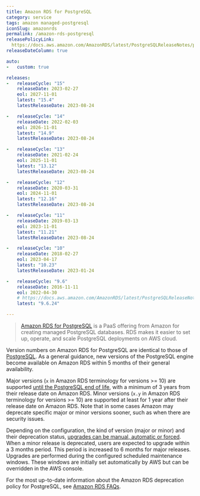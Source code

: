 ```yaml
---
title: Amazon RDS for PostgreSQL
category: service
tags: amazon managed-postgresql
iconSlug: amazonrds
permalink: /amazon-rds-postgresql
releasePolicyLink: 
  https://docs.aws.amazon.com/AmazonRDS/latest/PostgreSQLReleaseNotes/postgresql-release-calendar.html
releaseDateColumn: true

auto:
-   custom: true

releases:
-   releaseCycle: "15"
    releaseDate: 2023-02-27
    eol: 2027-11-01
    latest: "15.4"
    latestReleaseDate: 2023-08-24

-   releaseCycle: "14"
    releaseDate: 2022-02-03
    eol: 2026-11-01
    latest: "14.9"
    latestReleaseDate: 2023-08-24

-   releaseCycle: "13"
    releaseDate: 2021-02-24
    eol: 2025-11-01
    latest: "13.12"
    latestReleaseDate: 2023-08-24

-   releaseCycle: "12"
    releaseDate: 2020-03-31
    eol: 2024-11-01
    latest: "12.16"
    latestReleaseDate: 2023-08-24

-   releaseCycle: "11"
    releaseDate: 2019-03-13
    eol: 2023-11-01
    latest: "11.21"
    latestReleaseDate: 2023-08-24

-   releaseCycle: "10"
    releaseDate: 2018-02-27
    eol: 2023-04-17
    latest: "10.23"
    latestReleaseDate: 2023-01-24

-   releaseCycle: "9.6"
    releaseDate: 2016-11-11
    eol: 2022-04-30
    # https://docs.aws.amazon.com/AmazonRDS/latest/PostgreSQLReleaseNotes/postgresql-versions.html#postgresql-versions-version96
    latest: "9.6.24"

---
```


> [Amazon RDS for PostgreSQL](https://aws.amazon.com/rds/postgresql) is a PaaS offering from Amazon
> for creating managed PostgreSQL databases. RDS makes it easier to set up, operate, and scale
> PostgreSQL deployments on AWS cloud.

Version numbers on Amazon RDS for PostgreSQL are identical to those of [PostgreSQL](/postgresql).
As a general guidance, new versions of the PostgreSQL engine become available on Amazon RDS within 5
months of their general availability.

Major versions (`x` in Amazon RDS terminology for versions >= 10) are supported
[until the PostgreSQL end of life](/postgresql), with a minimum of 3 years from their release date
on Amazon RDS. Minor versions (`x.y` in Amazon RDS terminology for versions >= 10) are supported at
least for 1 year after their release date on Amazon RDS. Note that in some cases Amazon may
deprecate specific major or minor versions sooner, such as when there are security issues.

Depending on the configuration, the kind of version (major or minor) and their deprecation status,
[upgrades can be manual, automatic or forced](https://aws.amazon.com/rds/faqs/#How_do_I_control_if_and_when_the_engine_version_of_my_DB_instance_is_upgraded_to_new_supported_versions.3F).
When a minor release is deprecated, users are expected to upgrade within a 3 months period. This
period is increased to 6 months for major releases. Upgrades are performed during the configured
scheduled maintenance windows. These windows are initially set automatically by AWS but can be
overridden in the AWS console.

For the most up-to-date information about the Amazon RDS deprecation policy for PostgreSQL, see
[Amazon RDS FAQs](http://aws.amazon.com/rds/faqs/).
